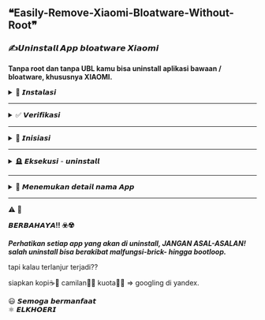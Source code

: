 ## ❝Easily-Remove-Xiaomi-Bloatware-Without-Root❞
### ✍️𝙐𝙣𝙞𝙣𝙨𝙩𝙖𝙡𝙡 𝘼𝙥𝙥 𝙗𝙡𝙤𝙖𝙩𝙬𝙖𝙧𝙚 𝙓𝙞𝙖𝙤𝙢𝙞
**Tanpa root dan tanpa UBL kamu bisa uninstall aplikasi bawaan / bloatware, khususnya XIAOMI.**

<details>
<summary>💽 𝙄𝙣𝙨𝙩𝙖𝙡𝙖𝙨𝙞</summary>

1. Extract File .zip 
2. Klik kanan installer.exe ⇒ Run as administrator ⇒ Yes
3. Muncul terminal ktik Y ⇒ enter ⇒ Y ⇒ enter ⇒ Y ⇒ enter
4. Muncul installer window ⇒ next ⇒ finish
5. Close terminal
  
</details>


---


<details>
<summary>✅ 𝙑𝙚𝙧𝙞𝙛𝙞𝙠𝙖𝙨𝙞</summary>

1. Aktifkan Developer Mode di HP xioami
    - Pergi ke `⚙️ Settings` di xiaomi kamu ⇒ `About phone` ⇒ Ketuk `MIUI version` 8X sampai muncul keterangan `You are now developers!`.
    - Masih di `⚙️ Settings` ⇒ `Additional settings` ⇒ `Developer options` ⇒ `Aktifkan USB debugging` ⇒ Cek List persyaratannya - pilih `OK`.

2. Sambungkan Hp xioami kamu dengan laptop/PC yang sudah terinstall adb (keadaan HP menyala dan tidak terkunci)
  
</details>


---


<details>
<summary>📲 𝙄𝙣𝙞𝙨𝙞𝙖𝙨𝙞</summary>

1. Kembali ke PC
    - Buka directory `C:\` ⇒ masuk ke folder `adb` atau `Minimal ADB and Fastboot`
    - 1. Pilih `cmd-here.exe` ⇒ Klik kanan ⇒ `Run as administrator` ⇒ `Yes`
    - 2. Atau tekan `shift + klik kanan` ⇒  `open command window here` atau `Open PowerShell window here`

2. Terbuka terminal ketik atau salin perintah berikut
    ```
    adb devices
    ```
3. Muncul izin otorisasi di HP

	- jika muncul permission (izin) pilih `OK`
	
	🥵🤯😵‍💫
    
	- jika gagal (unauthorized) putuskan koneksi HP dengan PC ⇒ cek kabel ⇒ cek lagi USB debugging
	- sambung kembali ⇒ dan ulangi perintah `adb devices`
	
	😃👏🥳
    
	- jika berhasil akan muncul command berikut diterminal CMD
    
    ```
	C:\Minimal ADB and Fastboot>adb devices
	List of devices attached
	* daemon not running; starting now at tcp:5037
	* daemon started successfully
	xxxxxxxx        unauthorized
    ```

	- `xxxxxxxx` adalah idPhone kamu yang ditangkap saat ini
	- untuk memastikannya kamu bisa ulangi perintah `adb devices` (shortcut= kamu bisa tekan 🔼 panah atas di keyboard kamu)
  
</details>


---


<details>
<summary>🪦 𝙀𝙠𝙨𝙚𝙠𝙪𝙨𝙞 - 𝙪𝙣𝙞𝙣𝙨𝙩𝙖𝙡𝙡</summary>

1.  Jika telah terdeteksi ketikan perintah dibawah & enter ⌨️
	```
	adb shell
	```

	- sekarang muncul codename xiaomi kamu (kini jembatan telah terbentuk)
    
       C:\Minimal ADB and Fastboot>adb shell

       codename:/ $

✍️✍️✍️

2. Ketik perintah & enter ⌨️
    ```
    pm uninstall -k --user 0 'com.xxx.xxx'
    ```

    - contoh :
    
    ```
    pm uninstall -k --user 0 'com.caf.fmradio'
    ```
    
    ```
    pm uninstall -k --user 0 'com.miui.fmservice'
    ```

3. jika berhasil akan muncul `Success` di terminal.
  
</details>


---


<details>
<summary>🔎 𝙈𝙚𝙣𝙚𝙢𝙪𝙠𝙖𝙣 𝙙𝙚𝙩𝙖𝙞𝙡 𝙣𝙖𝙢𝙖 𝘼𝙥𝙥</summary>

1. pergi ke pengaturan di HP kamu ⇒ pergi ke `Apps` atau `aplikasi` ⇒ `Manage Apps` atau `app info`
2. Pilih app yang yang dicari ⇒ ketuk tanda `ⓘ info` ⇒ temukan namanya di `APK name`


    - Untuk melihat versi yang diinstall
    ```
    adb --version
    ```
		
    - Untuk keluar
    ```
    exit
    ```
		
    - untuk clear/membersihkan jendela terminal
    ```
    cls
    ```
  
</details>


---

⚠️
🛑

**𝘽𝙀𝙍𝘽𝘼𝙃𝘼𝙔𝘼‼️ ☣️☢️**

***Perhatikan setiap app yang akan di uninstall,  JANGAN ASAL-ASALAN!
salah uninstall bisa berakibat malfungsi-brick- hingga bootloop.***


tapi kalau terlanjur terjadi??

siapkan kopi☕🚬  camilan🍟🍿  kuota📳🌐  ⇒ googling di yandex.

😃 𝙎𝙚𝙢𝙤𝙜𝙖 𝙗𝙚𝙧𝙢𝙖𝙣𝙛𝙖𝙖𝙩  
⚛️ 𝙀𝙇𝙆𝙃𝙊𝙀𝙍𝙄
